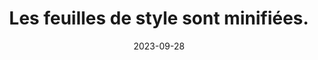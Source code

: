 ---
N: '222'
Rubrique: Serveur et performances
title: Les feuilles de style sont minifiées. 
detail: Les feuilles de style du site sont minifiées. 
abstract: 
categories: ["Performances"]
agrege: O4222-E067
opquast: '4 222'
indiceebook: '67'
description: "Règle n° 067"
weight:  067
actif: '1'
layout: rules
date: 2023-09-28
tags: ["", ""]
objectif: ["", ""]
Meo: [""]
Controle: ""
Author: ["Opquast"]
steps: ["", ""]
---